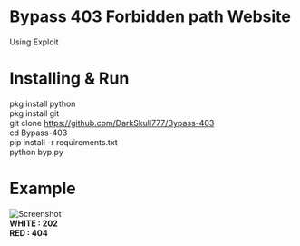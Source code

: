 # Bypass 403 Forbidden path Website
Using Exploit

# Installing & Run
pkg install python<br>
pkg install git<br>
git clone https://github.com/DarkSkull777/Bypass-403<br>
cd Bypass-403<br>
pip install -r requirements.txt<br>
python byp.py

# Example
<img src="https://blogger.googleusercontent.com/img/b/R29vZ2xl/AVvXsEjDeqG9slfxcS6uR5kYb949h73jiLrGqdW5bvSiXnk9H3DbHeaYzurVgPGnGodU6lRCDXPf_RLmYpYNHpyfTK1QJoK8Xk9S7ZaqBx8cXrwphLYVGptkNi0Khtcl933_Uet7T6R960hXhzn7YOw7M2NPJC6gU5a2e2pdb__PiW57RFJahqn5j2HMNy8k8HI/s320/IMG_20231002_001943_847.jpg" alt="Screenshot">
<br>
<b>WHITE : 202<br>RED : 404</b>
